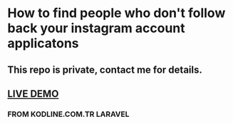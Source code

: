 # How to find people who don't follow back your instagram account applicatons

## This repo is private, contact me for details.

## [LIVE DEMO](https://laravelapi.farukaydogan.com/instagramunfollowers)

### FROM KODLINE.COM.TR LARAVEL 
